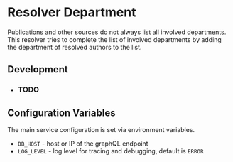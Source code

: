 # Resolver Department

Publications and other sources do not always list all involved departments.
This resolver tries to complete the list of involved departments by adding the department of resolved authors to the list.

## Development

- ### TODO

## Configuration Variables

The main service configuration is set via environment variables. 

- `DB_HOST` - host or IP of the graphQL endpoint
- `LOG_LEVEL` - log level for tracing and debugging, default is `ERROR`
